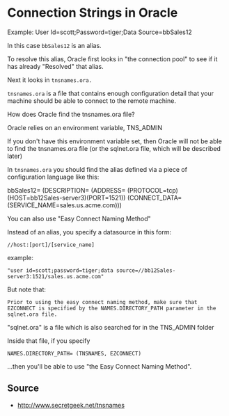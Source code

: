 # Connection Strings in Oracle


Example:
    User Id=scott;Password=tiger;Data Source=bbSales12

In this case `bbSales12` is an alias.

To resolve this alias, Oracle first looks in "the connection pool" to see if it has already "Resolved" that alias.

Next it looks in `tnsnames.ora.`


`tnsnames.ora` is a file that contains enough configuration detail that your machine should be able to connect to the remote machine.

How does Oracle find the tnsnames.ora file?

Oracle relies on an environment variable, TNS_ADMIN

If you don't have this environment variable set, then Oracle will not be able to find the tnsnames.ora file (or the sqlnet.ora file, which will be described later)

In `tnsnames.ora` you should find the alias defined via a piece of configuration language like this:

bbSales12=
 (DESCRIPTION= 
  (ADDRESS= (PROTOCOL=tcp)(HOST=bb12Sales-server3)(PORT=1521))
  (CONNECT_DATA= 
     (SERVICE_NAME=sales.us.acme.com)))

You can also use "Easy Connect Naming Method"

Instead of an alias, you specify a datasource in this form: 

    //host:[port]/[service_name]

example:    

    "user id=scott;password=tiger;data source=//bb12Sales-server3:1521/sales.us.acme.com"     


But note that:

    Prior to using the easy connect naming method, make sure that EZCONNECT is specified by the NAMES.DIRECTORY_PATH parameter in the sqlnet.ora file.

"sqlnet.ora" is a file which is also searched for in the TNS_ADMIN folder


Inside that file, if you specify

    NAMES.DIRECTORY_PATH= (TNSNAMES, EZCONNECT)

...then you'll be able to use "the Easy Connect Naming Method".


## Source

 * <http://www.secretgeek.net/tnsnames>